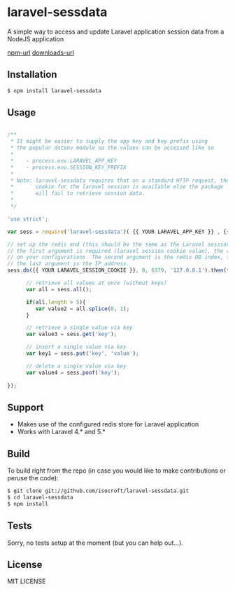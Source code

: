 # laravel-sessdata

A simple way to access and update Laravel application session data from a NodeJS application

   [npm-url](NPM)
   [downloads-url](Download)

## Installation

```bash
$ npm install laravel-sessdata
```  

## Usage

```js

/**
 * It might be easier to supply the app key and key prefix using
 * the popular dotenv module so the values can be accessed like so 
 *
 *    - process.env.LARAVEL_APP_KEY
 *    - process.env.SESSION_KEY_PREFIX
 *
 * Note: laravel-sessdata requires that on a standard HTTP request, the 
 *       cookie for the laravel session is available else the package
 *       will fail to retrieve session data.  
 *
 */

'use strict'; 

var sess = require('laravel-sessdata')( {{ YOUR LARAVEL_APP_KEY }} , {{ YOUR SESSION_KEY_PREFIX }} );

// set up the redis end (this should be the same as the Laravel session store you have set up)
// the first argument is required (laravel session cookie value), the rest are optional depending 
// on your configurations. The second argument is the redis DB index, the third is the DB port number, 
// the last argument is the IP address. 
sess.db({{ YOUR LARAVEL_SESSION_COOKIE }}, 0, 6379, '127.0.0.1').then(function(){

      // retrieve all values at once (without keys)
      var all = sess.all();

      if(all.length > 5){
         var value2 = all.splice(0, 1);
      }

      // retrieve a single value via key
      var value3 = sess.get('key');

      // insert a single value via key
      var key1 = sess.put('key', 'value');

      // delete a single value via key
      var value4 = sess.poof('key'); 
      
});      
```

## Support

  * Makes use of the configured redis store for Laravel application
  * Works with Laravel 4.* and 5.* 
  
## Build

  To build right from the repo (in case you would like to make contributions or peruse the code):

```bash
$ git clone git://github.com/isocroft/laravel-sessdata.git
$ cd laravel-sessdata
$ npm install
```

## Tests

  Sorry, no tests setup at the moment (but you can help out...).

## License

  MIT LICENSE

[npm-url]: https://npmjs.org/package/laravel-sessdata
[downloads-url]: https://npmjs.org/package/laravel-sessdata
